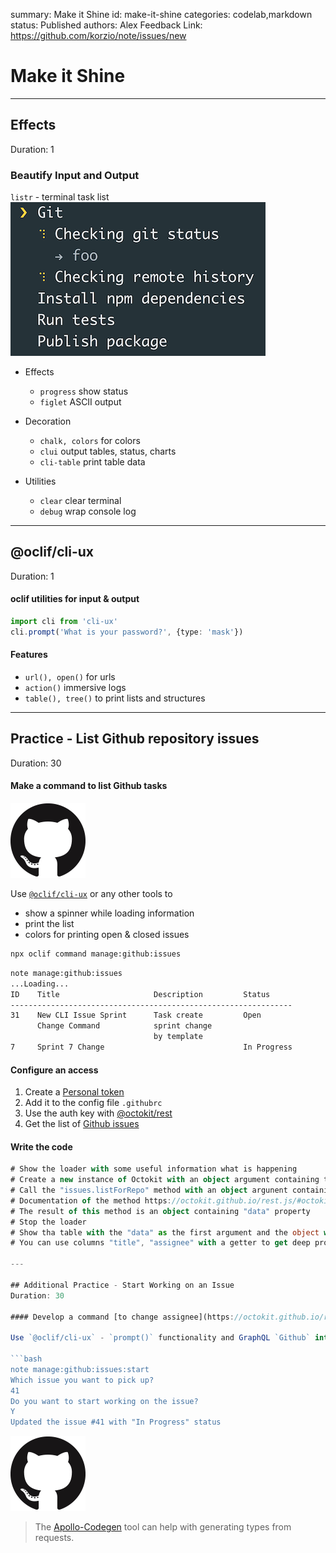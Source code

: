 summary: Make it Shine
id: make-it-shine
categories: codelab,markdown
status: Published 
authors: Alex
Feedback Link: https://github.com/korzio/note/issues/new

# Make it Shine

---

## Effects
Duration: 1

### Beautify Input and Output

`listr` - terminal task list
![listr](assets/listr.gif)

- Effects
  - `progress` show status
  - `figlet` ASCII output

- Decoration
  - `chalk, colors` for colors
  - `clui` output tables, status, charts
  - `cli-table` print table data

- Utilities
  - `clear` clear terminal
  - `debug` wrap console log

---

## @oclif/cli-ux
Duration: 1

#### oclif utilities for input & output

```ts
import cli from 'cli-ux'
cli.prompt('What is your password?', {type: 'mask'})
```

#### Features

- `url(), open()` for urls
- `action()` immersive logs
- `table(), tree()` to print lists and structures

---

## Practice - List Github repository issues
Duration: 30

#### Make a command to list Github tasks 

![github](assets/github.png)

Use [`@oclif/cli-ux`](https://www.npmjs.com/package/cli-ux) or any other tools to

- show a spinner while loading information
- print the list
- colors for printing open & closed issues

```bash
npx oclif command manage:github:issues
```

```bash
note manage:github:issues
...Loading...
ID    Title                     Description         Status
---------------------------------------------------------------
31    New CLI Issue Sprint      Task create         Open
      Change Command            sprint change 
                                by template        
7     Sprint 7 Change                               In Progress
```

#### Configure an access

1. Create a [Personal token](https://github.com/settings/tokens)
1. Add it to the config file `.githubrc`
1. Use the auth key with [@octokit/rest](https://octokit.github.io/rest.js/)
1. Get the list of [Github issues](https://octokit.github.io/rest.js/#octokit-routes-issues-list-for-repo)


#### Write the code
```ts
# Show the loader with some useful information what is happening
# Create a new instance of Octokit with an object argument containing the "auth" property with the auth key created in the previous section
# Call the "issues.listForRepo" method with an object argunent containing "owner" and "repo" keys
# Documentation of the method https://octokit.github.io/rest.js/#octokit-routes-issues-list-for-repo
# The result of this method is an object containing "data" property
# Stop the loader
# Show tha table with the "data" as the first argument and the object with table description as the second
# You can use columns "title", "assignee" with a getter to get deep property, "state" with a getter to color the resulting state, "html_url" with a different header

---

## Additional Practice - Start Working on an Issue
Duration: 30

#### Develop a command [to change assignee](https://octokit.github.io/rest.js/#octokit-routes-issues-add-assigneesf) and [start working on an issue](https://octokit.github.io/rest.js/#octokit-routes-issues-update)

Use `@oclif/cli-ux` - `prompt()` functionality and GraphQL `Github` interface with [`@octokit/graphql`](https://www.npmjs.com/package/@octokit/graphql).

```bash
note manage:github:issues:start
Which issue you want to pick up?
41
Do you want to start working on the issue?
Y
Updated the issue #41 with "In Progress" status
```

![github](assets/github.png)

> The [Apollo-Codegen](https://github.com/apollographql/apollo-codegen) tool can help with generating types from requests.
